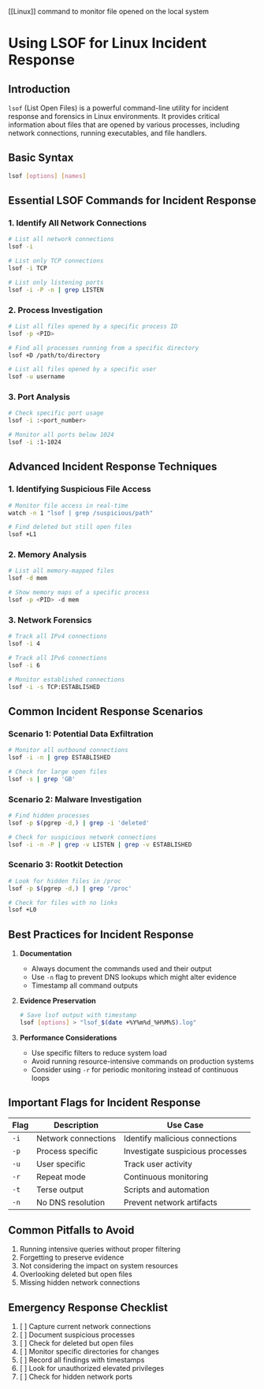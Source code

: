 [[Linux]] command to monitor file opened on the local system
# Using LSOF for Linux Incident Response
## Introduction
`lsof` (List Open Files) is a powerful command-line utility for incident response and forensics in Linux environments. It provides critical information about files that are opened by various processes, including network connections, running executables, and file handlers.

## Basic Syntax
```bash
lsof [options] [names]
```

## Essential LSOF Commands for Incident Response

### 1. Identify All Network Connections
```bash
# List all network connections
lsof -i

# List only TCP connections
lsof -i TCP

# List only listening ports
lsof -i -P -n | grep LISTEN
```

### 2. Process Investigation
```bash
# List all files opened by a specific process ID
lsof -p <PID>

# Find all processes running from a specific directory
lsof +D /path/to/directory

# List all files opened by a specific user
lsof -u username
```

### 3. Port Analysis
```bash
# Check specific port usage
lsof -i :<port_number>

# Monitor all ports below 1024
lsof -i :1-1024
```

## Advanced Incident Response Techniques

### 1. Identifying Suspicious File Access
```bash
# Monitor file access in real-time
watch -n 1 "lsof | grep /suspicious/path"

# Find deleted but still open files
lsof +L1
```

### 2. Memory Analysis
```bash
# List all memory-mapped files
lsof -d mem

# Show memory maps of a specific process
lsof -p <PID> -d mem
```

### 3. Network Forensics
```bash
# Track all IPv4 connections
lsof -i 4

# Track all IPv6 connections
lsof -i 6

# Monitor established connections
lsof -i -s TCP:ESTABLISHED
```

## Common Incident Response Scenarios

### Scenario 1: Potential Data Exfiltration
```bash
# Monitor all outbound connections
lsof -i -n | grep ESTABLISHED

# Check for large open files
lsof -s | grep 'GB'
```

### Scenario 2: Malware Investigation
```bash
# Find hidden processes
lsof -p $(pgrep -d,) | grep -i 'deleted'

# Check for suspicious network connections
lsof -i -n -P | grep -v LISTEN | grep -v ESTABLISHED
```

### Scenario 3: Rootkit Detection
```bash
# Look for hidden files in /proc
lsof -p $(pgrep -d,) | grep '/proc'

# Check for files with no links
lsof +L0
```

## Best Practices for Incident Response

1. **Documentation**
   - Always document the commands used and their output
   - Use `-n` flag to prevent DNS lookups which might alter evidence
   - Timestamp all command outputs

2. **Evidence Preservation**
   ```bash
   # Save lsof output with timestamp
   lsof [options] > "lsof_$(date +%Y%m%d_%H%M%S).log"
   ```

3. **Performance Considerations**
   - Use specific filters to reduce system load
   - Avoid running resource-intensive commands on production systems
   - Consider using `-r` for periodic monitoring instead of continuous loops

## Important Flags for Incident Response

| Flag | Description | Use Case |
|------|-------------|----------|
| `-i` | Network connections | Identify malicious connections |
| `-p` | Process specific | Investigate suspicious processes |
| `-u` | User specific | Track user activity |
| `-r` | Repeat mode | Continuous monitoring |
| `-t` | Terse output | Scripts and automation |
| `-n` | No DNS resolution | Prevent network artifacts |

## Common Pitfalls to Avoid

1. Running intensive queries without proper filtering
2. Forgetting to preserve evidence
3. Not considering the impact on system resources
4. Overlooking deleted but open files
5. Missing hidden network connections

## Emergency Response Checklist

1. [ ] Capture current network connections
2. [ ] Document suspicious processes
3. [ ] Check for deleted but open files
4. [ ] Monitor specific directories for changes
5. [ ] Record all findings with timestamps
6. [ ] Look for unauthorized elevated privileges
7. [ ] Check for hidden network ports